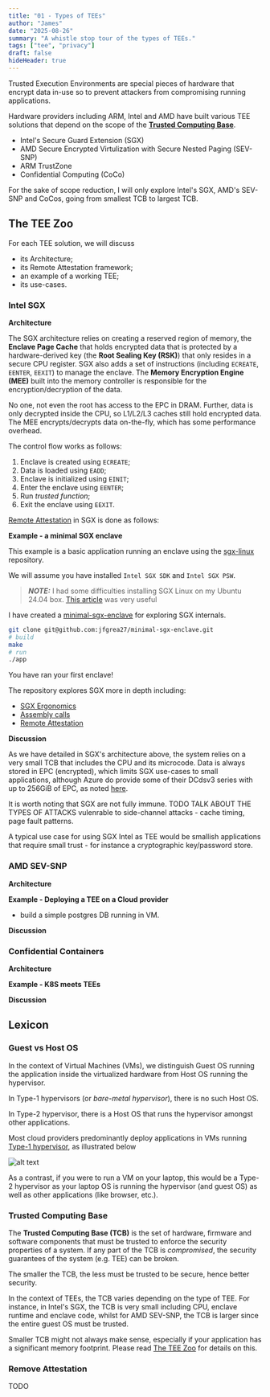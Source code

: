 ```yaml
---
title: "01 - Types of TEEs"
author: "James"
date: "2025-08-26"
summary: "A whistle stop tour of the types of TEEs."
tags: ["tee", "privacy"]
draft: false
hideHeader: true
---
```


Trusted Execution Environments are special pieces of hardware that encrypt data in-use so to prevent attackers from compromising running applications.

Hardware providers including ARM, Intel and AMD have built various TEE solutions that depend on the scope of the [**Trusted Computing Base**](#trusted-computing-base).

- Intel's Secure Guard Extension (SGX)
- AMD Secure Encrypted Virtulization with Secure Nested Paging (SEV-SNP)
- ARM TrustZone
- Confidential Computing (CoCo)

For the sake of scope reduction, I will only explore Intel's SGX, AMD's SEV-SNP and CoCos, going from smallest TCB to largest TCB.

## The TEE Zoo

For each TEE solution, we will discuss

- its Architecture;
- its Remote Attestation framework;
- an example of a working TEE;
- its use-cases.

### Intel SGX

**Architecture**

The SGX architecture relies on creating a reserved region of memory, the **Enclave Page Cache** that holds encrypted data that is protected by a hardware-derived key (the **Root Sealing Key (RSK)**) that only resides in a secure CPU register.
SGX also adds a set of instructions (including `ECREATE`, `EENTER`, `EEXIT`) to manage the enclave.
The **Memory Encryption Engine (MEE)** built into the memory controller is responsible for the encryption/decryption of the data.

No one, not even the root has access to the EPC in DRAM. Further, data is only decrypted inside the CPU, so L1/L2/L3 caches still hold encrypted data. The MEE encrypts/decrypts data on-the-fly, which has some performance overhead.

The control flow works as follows:

1. Enclave is created using `ECREATE`;
2. Data is loaded using `EADD`;
3. Enclave is initialized using `EINIT`;
4. Enter the enclave using `EENTER`;
5. Run _trusted function_;
6. Exit the enclave using `EEXIT`.

[Remote Attestation](#remove-attestation) in SGX is done as follows:

**Example - a minimal SGX enclave**

This example is a basic application running an enclave using the [sgx-linux](https://github.com/intel/linux-sgx) repository.

We will assume you have installed `Intel SGX SDK` and `Intel SGX PSW`.

> **_NOTE:_** I had some difficulties installing SGX Linux on my Ubuntu 24.04 box. [This article](https://codentium.com/setting-up-intel-sgx/) was very useful

I have created a [minimal-sgx-enclave](https://github.com/jfgrea27/minimal-sgx-enclave) for exploring SGX internals.

```sh
git clone git@github.com:jfgrea27/minimal-sgx-enclave.git
# build
make
# run
./app
```

You have ran your first enclave!

The repository explores SGX more in depth including:

- [SGX Ergonomics](https://github.com/jfgrea27/minimal-sgx-enclave/blob/main/README.md#sgx-ergonomics)
- [Assembly calls](https://github.com/jfgrea27/minimal-sgx-enclave/blob/main/README.md#assembly-calls)
- [Remote Attestation](https://github.com/jfgrea27/minimal-sgx-enclave/blob/main/README.md#sgx-ergonomics)

**Discussion**

As we have detailed in SGX's architecture above, the system relies on a very small TCB that includes the CPU and its microcode. Data is always stored in EPC (encrypted), which limits SGX use-cases to small applications, although Azure do provide some of their DCdsv3 series with up to 256GiB of EPC, as noted [here](https://learn.microsoft.com/en-us/azure/virtual-machines/sizes/general-purpose/dcdsv3-series?tabs=sizebasic#sizes-in-series).

It is worth noting that SGX are not fully immune.
TODO TALK ABOUT THE TYPES OF ATTACKS vulenrable to side-channel attacks - cache timing, page fault patterns.

A typical use case for using SGX Intel as TEE would be smallish applications that require small trust - for instance a cryptographic key/password store.

### AMD SEV-SNP

**Architecture**

<!--
- Guest VM full memory is encrypted

- Limitations

  - Attacks inside Guest OS still possible

- when to use

  - cloud deployments where customers don't trust the cloud provider

- Atestation -> what it measures -->

**Example - Deploying a TEE on a Cloud provider**

- build a simple postgres DB running in VM.

**Discussion**

### Confidential Containers

**Architecture**

**Example - K8S meets TEEs**

**Discussion**

## Lexicon

### Guest vs Host OS

In the context of Virtual Machines (VMs), we distinguish Guest OS running the application inside the virtualized hardware from Host OS running the hypervisor.

In Type-1 hypervisors (or _bare-metal hypervisor_), there is no such Host OS.

In Type-2 hypervisor, there is a Host OS that runs the hypervisor amongst other applications.

Most cloud providers predominantly deploy applications in VMs running [Type-1 hypervisor](https://en.wikipedia.org/wiki/Hypervisor), as illustrated below

![alt text](/posts/01-genai-and-tee/01-types-of-tees/hypervisor-types.svg "Types of hypervisor - (Wikipedia)")

As a contrast, if you were to run a VM on your laptop, this would be a Type-2 hypervisor as your laptop OS is running the hypervisor (and guest OS) as well as other applications (like browser, etc.).

### Trusted Computing Base

The **Trusted Computing Base (TCB)** is the set of hardware, firmware and software components that must be trusted to enforce the security properties of a system. If any part of the TCB is _compromised_, the security guarantees of the system (e.g. TEE) can be broken.

The smaller the TCB, the less must be trusted to be secure, hence better security.

In the context of TEEs, the TCB varies depending on the type of TEE. For instance, in Intel's SGX, the TCB is very small including CPU, enclave runtime and enclave code, whilst for AMD SEV-SNP, the TCB is larger since the entire guest OS must be trusted.

Smaller TCB might not always make sense, especially if your application has a significant memory footprint. Please read [The TEE Zoo](#the-tee-zoo) for details on this.

### Remove Attestation

TODO
